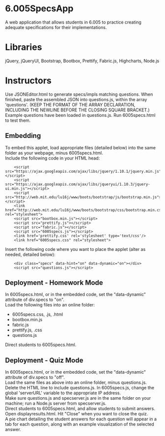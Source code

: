 6.005SpecsApp
=============
A web application that allows students in 6.005 to practice creating adequate specifications for their implementations. 

Libraries
=========
jQuery, jQueryUI, Bootstrap, Bootbox, Prettify, Fabric.js, Highcharts, Node.js

Instructors
===========
Use JSONEditor.html to generate specs/impls matching questions. When finished, paste the assembled JSON into questions.js, within the array 'questions'. (KEEP THE FORMAT OF THE ARRAY DECLARATION, INCLUDING THE NEWLINE BEFORE THE CLOSING SQUARE BRACKET.)  
Example questions have been loaded in questions.js. Run 6005specs.html to test them.

Embedding
---------
To embed this applet, load appropriate files (detailed below) into the same folder as your webpage, minus 6005specs.html.  
Include the following code in your HTML head:  

        <script src="https://ajax.googleapis.com/ajax/libs/jquery/1.10.1/jquery.min.js"></script>
        <script src="https://ajax.googleapis.com/ajax/libs/jqueryui/1.10.3/jquery-ui.min.js"></script>
        <script src="http://web.mit.edu/lu16j/www/boots/bootstrap/js/bootstrap.min.js"></script>
        <link href="http://web.mit.edu/lu16j/www/boots/bootstrap/css/bootstrap.min.css" rel="stylesheet">
        <script src="bootbox.min.js"></script>
        <script src="prettify.js"></script>
        <script src="fabric.js"></script>
        <script src="6005specs.js"></script>
        <link href='prettify.css' rel='stylesheet' type='text/css'/>
        <link href="6005specs.css" rel="stylesheet">  

Insert the following code where you want to place the applet (alter as needed, detailed below):  

        <div class="specs" data-hint="on" data-dynamic="on"></div>
        <script src="questions.js"></script>

Deployment - Homework Mode
--------------------------
In 6005specs.html, or in the embedded code, set the "data-dynamic" attribute of div.specs to "on".  
Load the following files into an online folder:
* 6005specs.css, .js, .html
* bootbox.min.js
* fabric.js
* prettify.js, .css
* questions.js  
  
Direct students to 6005specs.html.

Deployment - Quiz Mode
----------------------
In 6005specs.html, or in the embedded code, set the "data-dynamic" attribute of div.specs to "off".  
Load the same files as above into an online folder, minus questions.js. Delete the HTML line to include questions.js. In 6005specs.js, change the global 'serverURL' variable to the appropriate IP address.  
Make sure questions.js and specserver.js are in the same folder on your machine; run a Node.js server from specserver.js.  
Direct students to 6005specs.html, and allow students to submit answers.  
Open displayresults.html. Hit "Close" when you want to close the quiz.  
A pie chart detailing the student answers for each question will appear in a tab for each question, along with an example visualization of the selected answer.
